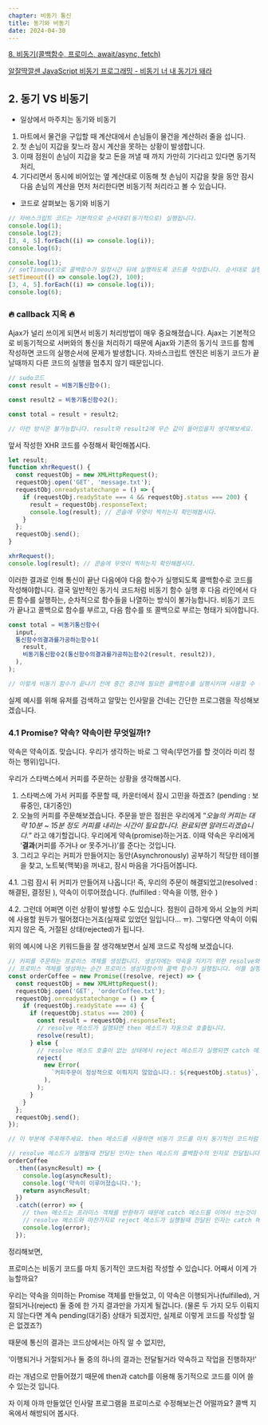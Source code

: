 ```yaml
---
chapter: 비동기 통신
title: 동기와 비동기
date: 2024-04-30
---
```


[8. 비동기(콜백함수, 프로미스, await/async, fetch)](https://www.notion.so/8-await-async-fetch-835e5806f6be444aa02ccfd38cb7a9b7?pvs=21)

[알잘딱깔센 JavaScript 비동기 프로그래밍 - 비동기 너 내 동기가 돼라](https://www.notion.so/JavaScript-e171d97722484860aa5b162afae83cb1?pvs=21)

## 2. 동기 VS 비동기

- 일상에서 마주치는 동기와 비동기

1. 마트에서 물건을 구입할 때 계산대에서 손님들이 물건을 계산하러 줄을 섭니다.
2. 첫 손님이 지갑을 찾느라 잠시 계산을 못하는 상황이 발생합니다.
3. 이때 점원이 손님이 지갑을 찾고 돈을 꺼낼 때 까지 가만히 기다리고 있다면 동기적 처리,
4. 기다리면서 동시에 비어있는 옆 계산대로 이동해 첫 손님이 지갑을 찾을 동안 잠시 다음 손님의 계산을 먼저 처리한다면 비동기적 처리라고 볼 수 있습니다.

- 코드로 살펴보는 동기와 비동기

```jsx
// 자바스크립트 코드는 기본적으로 순서대로(동기적으로) 실행됩니다.
console.log(1);
console.log(2);
[3, 4, 5].forEach((i) => console.log(i));
console.log(6);
```

```jsx
console.log(1);
// setTimeout으로 콜백함수가 일정시간 뒤에 실행하도록 코드를 작성합니다. 순서대로 실행되지 않습니다.(비동기적으로 실행). 이러한 비동기 실행 코드는 setInterval, addEventListener 와 같은 함수들이 있습니다.
setTimeout(() => console.log(2), 100);
[3, 4, 5].forEach((i) => console.log(i));
console.log(6);
```

### 🔥 callback 지옥 🔥

Ajax가 널리 쓰이게 되면서 비동기 처리방법이 매우 중요해졌습니다.
Ajax는 기본적으로 비동기적으로 서버와의 통신을 처리하기 때문에 Ajax와 기존의 동기식 코드를 함께 작성하면 코드의 실행순서에 문제가 발생합니다.
자바스크립트 엔진은 비동기 코드가 끝날때까지 다른 코드의 실행을 멈추지 않기 때문입니다.

```jsx
// sudo코드
const result = 비동기통신함수();

const result2 = 비동기통신함수2();

const total = result + result2;

// 이런 방식은 불가능합니다. result와 result2에 무슨 값이 들어있을지 생각해보세요.
```

앞서 작성한 XHR 코드를 수정해서 확인해봅시다.

```jsx
let result;
function xhrRequest() {
  const requestObj = new XMLHttpRequest();
  requestObj.open('GET', 'message.txt');
  requestObj.onreadystatechange = () => {
    if (requestObj.readyState === 4 && requestObj.status === 200) {
      result = requestObj.responseText;
      console.log(result); // 콘솔에 무엇이 찍히는지 확인해봅시다.
    }
  };
  requestObj.send();
}

xhrRequest();
console.log(result); // 콘솔에 무엇이 찍히는지 확인해봅시다.
```

이러한 결과로 인해 통신이 끝난 다음에야 다음 함수가 실행되도록 콜백함수로 코드를 작성해야합니다.
결국 일반적인 동기식 코드처럼 비동기 함수 실행 후 다음 라인에서 다른 함수를 실행하는, 순차적으로 함수들을 나열하는 방식이 불가능합니다. 비동기 코드가 끝나고 콜백으로 함수를 부르고, 다음 함수를 또 콜백으로 부르는 형태가 되야합니다.

```jsx
const total = 비동기통신함수(
  input,
  통신함수의결과를가공하는함수1(
    result,
    비동기통신함수2(통신함수의결과를가공하는함수2(result, result2)),
  ),
);

// 이렇게 비동기 함수가 끝나기 전에 중간 중간에 필요한 콜백함수를 실행시키며 사용할 수 밖에 없었습니다.
```

실제 예시를 위해 유저를 검색하고 알맞는 인사말을 건네는 간단한 프로그램을 작성해보겠습니다.

### 4.1 Promise? 약속? 약속이란 무엇일까!?

약속은 약속이죠. 맞습니다. 우리가 생각하는 바로 그 약속(무언가를 할 것이라 미리 정하는 행위)입니다.

우리가 스타벅스에서 커피를 주문하는 상황을 생각해봅시다.

1. 스타벅스에 가서 커피를 주문할 때, 카운터에서 잠시 고민을 하겠죠? (pending : 보류중인, 대기중인)
2. 오늘의 커피를 주문해보겠습니다. 주문을 받은 점원은 우리에게 “_오늘의 커피는 대략 10분 ~ 15분 정도 커피를 내리는 시간이 필요합니다. 완료되면 알려드리겠습니다._” 라고 얘기할겁니다. 우리에게 약속(promise)하는거죠. 이때 약속은 우리에게 ‘**결과**(커피를 주거나 or 못주거나)’를 준다는 것입니다.
3. 그리고 우리는 커피가 만들어지는 동안(Asynchronously) 공부하기 적당한 테이블을 찾고, 노트북(맥북)을 꺼내고, 잠시 마음을 가다듬어봅니다.

4.1. 그럼 잠시 뒤 커피가 만들어져 나옵니다! 즉, 우리의 주문이 해결되었고(resolved : 해결된, 결정된 ), 약속이 이루어졌습니다. (fulfilled : 약속을 이행, 완수 )

4.2. 그런데 어쩌면 이런 상황이 발생할 수도 있습니다. 점원이 급하게 와서 오늘의 커피에 사용할 원두가 떨어졌다는거죠(실재로 있었던 일입니다… ㅠ). 그렇다면 약속이 이뤄지지 않은 즉, 거절된 상태(rejected)가 됩니다.

위의 예시에 나온 키워드들을 잘 생각해보면서 실제 코드로 작성해 보겠습니다.

```jsx
// 커피를 주문하는 프로미스 객체를 생성합니다. 생성자에는 약속을 지키기 위한 resolve와, 약속을 지키지 못했을 때를 대비한 reject 두 가지를 인자로 전달합니다.
// 프로미스 객체를 생성하는 순간 프로미스 생성자함수의 콜백 함수가 실행됩니다. 이를 실행자(executor)라 부릅니다.
const orderCoffee = new Promise((resolve, reject) => {
  const requestObj = new XMLHttpRequest();
  requestObj.open('GET', 'orderCoffee.txt');
  requestObj.onreadystatechange = () => {
    if (requestObj.readyState === 4) {
      if (requestObj.status === 200) {
        const result = requestObj.responseText;
        // resolve 메소드가 실행되면 then 메소드가 자동으로 호출됩니다.
        resolve(result);
      } else {
        // resolve 메소드 호출이 없는 상태에서 reject 메소드가 실행되면 catch 메소드가 자동으로 호출됩니다.
        reject(
          new Error(
            `커피주문이 정상적으로 이뤄지지 않았습니다.: ${requestObj.status}`,
          ),
        );
      }
    }
  };
  requestObj.send();
});

// 이 부분에 주목해주세요. then 메소드를 사용하면 비동기 코드를 마치 동기적인 코드처럼 작성할 수 있습니다. 앞에서 작성한 XHR 코드와 비교해보는것도 좋습니다.

// resolve 메소드가 실행될때 전달된 인자는 then 메소드의 콜백함수의 인자로 전달됩니다.
orderCoffee
  .then((asyncResult) => {
    console.log(asyncResult);
    console.log('약속이 이루어졌습니다.');
    return asyncResult;
  })
  .catch((error) => {
    // then 메소드는 프라미스 객체를 반환하기 때문에 catch 메소드를 이어서 쓰는것이 가능합니다.
    // resolve 메소드와 마찬가지로 reject 메소드가 실행될때 전달된 인자는 catch 메소드의 콜백함수의 인자로 전달됩니다.
    console.log(error);
  });
```

정리해보면,

프로미스는 비동기 코드를 마치 동기적인 코드처럼 작성할 수 있습니다. 어째서 이게 가능할까요?

우리는 약속을 의미하는 Promise 객체를 만들었고, 이 약속은 이행되거나(fulfilled), 거절되거나(reject) 둘 중에 한 가지 결과만을 가지게 될겁니다. (물론 두 가지 모두 이뤄지지 않는다면 계속 pending(대기중) 상태가 되겠지만, 실제로 이렇게 코드를 작성할 일은 없겠죠?)

때문에 통신의 결과는 코드상에서는 아직 알 수 없지만,

‘이행되거나 거절되거나 둘 중의 하나의 결과는 전달될거라 약속하고 작업을 진행하자!’

라는 개념으로 만들어졌기 때문에 then과 catch를 이용해 동기적으로 코드를 이어 쓸 수 있는것 입니다.

자 이제 아까 만들었던 인사말 프로그램을 프로미스로 수정해보는건 어떨까요? 콜백 지옥에서 해방되어 봅시다.
